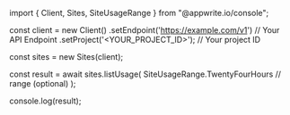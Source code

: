 import { Client, Sites, SiteUsageRange } from "@appwrite.io/console";

const client = new Client()
    .setEndpoint('https://example.com/v1') // Your API Endpoint
    .setProject('<YOUR_PROJECT_ID>'); // Your project ID

const sites = new Sites(client);

const result = await sites.listUsage(
    SiteUsageRange.TwentyFourHours // range (optional)
);

console.log(result);

